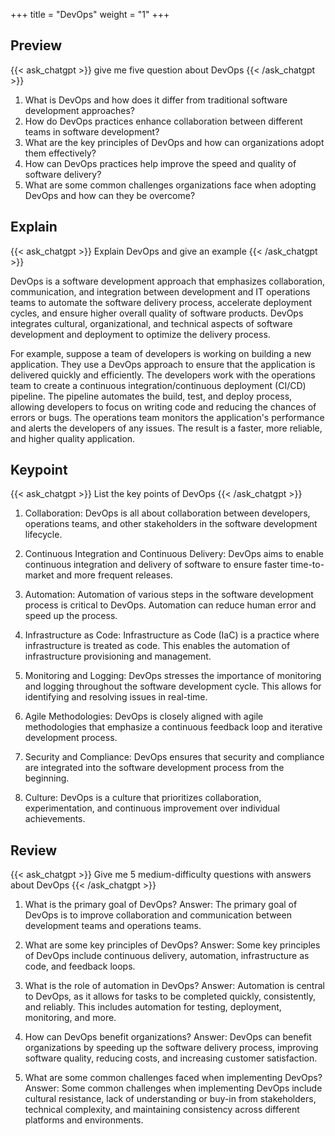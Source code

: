 +++
title = "DevOps"
weight = "1"
+++
## Preview
{{< ask_chatgpt >}}
give me five question about DevOps
{{< /ask_chatgpt >}}



1. What is DevOps and how does it differ from traditional software development approaches?
2. How do DevOps practices enhance collaboration between different teams in software development?
3. What are the key principles of DevOps and how can organizations adopt them effectively?
4. How can DevOps practices help improve the speed and quality of software delivery?
5. What are some common challenges organizations face when adopting DevOps and how can they be overcome?   

## Explain
{{< ask_chatgpt >}}
Explain DevOps and give an example
{{< /ask_chatgpt >}}



DevOps is a software development approach that emphasizes collaboration, communication, and integration between development and IT operations teams to automate the software delivery process, accelerate deployment cycles, and ensure higher overall quality of software products. DevOps integrates cultural, organizational, and technical aspects of software development and deployment to optimize the delivery process.

For example, suppose a team of developers is working on building a new application. They use a DevOps approach to ensure that the application is delivered quickly and efficiently. The developers work with the operations team to create a continuous integration/continuous deployment (CI/CD) pipeline. The pipeline automates the build, test, and deploy process, allowing developers to focus on writing code and reducing the chances of errors or bugs. The operations team monitors the application's performance and alerts the developers of any issues. The result is a faster, more reliable, and higher quality application.   

## Keypoint
{{< ask_chatgpt >}}
List the key points of DevOps
{{< /ask_chatgpt >}}



1. Collaboration: DevOps is all about collaboration between developers, operations teams, and other stakeholders in the software development lifecycle.

2. Continuous Integration and Continuous Delivery: DevOps aims to enable continuous integration and delivery of software to ensure faster time-to-market and more frequent releases.

3. Automation: Automation of various steps in the software development process is critical to DevOps. Automation can reduce human error and speed up the process.

4. Infrastructure as Code: Infrastructure as Code (IaC) is a practice where infrastructure is treated as code. This enables the automation of infrastructure provisioning and management.

5. Monitoring and Logging: DevOps stresses the importance of monitoring and logging throughout the software development cycle. This allows for identifying and resolving issues in real-time.

6. Agile Methodologies: DevOps is closely aligned with agile methodologies that emphasize a continuous feedback loop and iterative development process.

7. Security and Compliance: DevOps ensures that security and compliance are integrated into the software development process from the beginning.

8. Culture: DevOps is a culture that prioritizes collaboration, experimentation, and continuous improvement over individual achievements.   

## Review
{{< ask_chatgpt >}}
Give me 5 medium-difficulty questions with answers about DevOps
{{< /ask_chatgpt >}}



1. What is the primary goal of DevOps?
Answer: The primary goal of DevOps is to improve collaboration and communication between development teams and operations teams.

2. What are some key principles of DevOps?
Answer: Some key principles of DevOps include continuous delivery, automation, infrastructure as code, and feedback loops.

3. What is the role of automation in DevOps?
Answer: Automation is central to DevOps, as it allows for tasks to be completed quickly, consistently, and reliably. This includes automation for testing, deployment, monitoring, and more.

4. How can DevOps benefit organizations?
Answer: DevOps can benefit organizations by speeding up the software delivery process, improving software quality, reducing costs, and increasing customer satisfaction.

5. What are some common challenges faced when implementing DevOps?
Answer: Some common challenges when implementing DevOps include cultural resistance, lack of understanding or buy-in from stakeholders, technical complexity, and maintaining consistency across different platforms and environments.   

